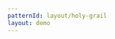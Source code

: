```yaml
---
patternId: layout/holy-grail
layout: demo
---
```


<style>
  :root {
    --coral: hsl(300, 100%, 93%);
    --coral--b: hsl(280, 100%, 70%);
    --blue: hsl(200, 100%, 90%);
    --blue--b: hsl(200, 100%, 80%);
    --green: hsl(113, 85%, 95%);
    --green--b: hsl(84, 71%, 53%);
    --yellow: hsl(30, 100%, 93%);
    --yellow--b: hsl(40, 100%, 80%);
    --page-padding: 1rem;
  }

  body {
    font-family: system-ui, serif;
    display: grid;
    align-items: center;
    height: 100%;
  }

  .box {
    font-size: 2rem;
    padding: 1rem;
    display: grid;
    place-items: center;
    border-radius: 1rem;
    border-style: dashed;
    background-color: var(--coral);
    border: 1px solid var(--coral--b);
  }

  .coral {
    background-color: var(--coral);
    border: 1px solid var(--coral--b);
  }

  .yellow {
    background-color: var(--yellow);
    border: 1px solid var(--yellow--b);
  }

  .blue,
  .card {
    background-color: var(--blue);
    border: 1px solid var(--blue--b);
  }

  .green,
  .visual {
    background-color: var(--green);
    border: 1px solid var(--green--b);
  }

  .section {
    font-size: 1.5rem;
    padding: 1rem;
    border-style: dashed;
  }

  .parent {
    height: 100%;
  }

  /* Warning */
  .warning {
    max-width: 460px;
    margin: 0 auto 2rem;
    background: #ffcebf;
    border: 1px solid tomato;
    padding: 1rem;
  }

  h1 + h2 {
    margin-top: -1rem;
  }

  button {
    border: none;
    padding: 0.5rem;
    background: var(--coral);
    border: 1px solid var(--coral--b);
    font-weight: 600;
    letter-spacing: 0.1rem;
    text-transform: uppercase;
  }

  @supports (container: inline-size) {
    .warning {
      display: none;
    }
  }
</style>